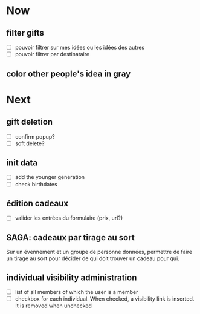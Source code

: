 # Now

## filter gifts
- [ ] pouvoir filtrer sur mes idées ou les idées des autres
- [ ] pouvoir filtrer par destinataire

## color other people's idea in gray

# Next

## gift deletion
- [ ] confirm popup?
- [ ] soft delete?

## init data
- [ ] add the younger generation
- [ ] check birthdates

## édition cadeaux
- [ ] valider les entrées du formulaire (prix, url?)

## SAGA: cadeaux par tirage au sort

Sur un évennement et un groupe de personne données, permettre de faire un
tirage au sort pour décider de qui doit trouver un cadeau pour qui.

## individual visibility administration
- [ ] list of all members of which the user is a member
- [ ] checkbox for each individual. When checked, a visibility link is inserted. It is removed when unchecked
